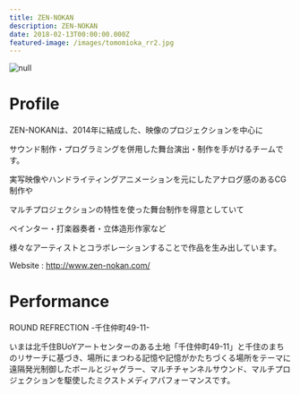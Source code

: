 ```yaml
---
title: ZEN-NOKAN
description: ZEN-NOKAN
date: 2018-02-13T00:00:00.000Z
featured-image: /images/tomomioka_rr2.jpg
---
```

![null](/images/tomomioka_rr5.jpg)

# Profile

ZEN-NOKANは、2014年に結成した、映像のプロジェクションを中心に 

サウンド制作・プログラミングを併用した舞台演出・制作を手がけるチームです。

実写映像やハンドライティングアニメーションを元にしたアナログ感のあるCG制作や

マルチプロジェクションの特性を使った舞台制作を得意としていて

ペインター・打楽器奏者・立体造形作家など

様々なアーティストとコラボレーションすることで作品を生み出しています。 

Website : http://www.zen-nokan.com/

# Performance

ROUND REFRECTION -千住仲町49-11-

いまは北千住BUoYアートセンターのある土地「千住仲町49-11」と千住のまちのリサーチに基づき、場所にまつわる記憶や記憶がかたちづくる場所をテーマに遠隔発光制御したボールとジャグラー、マルチチャンネルサウンド、マルチプロジェクションを駆使したミクストメディアパフォーマンスです。
